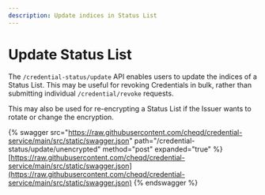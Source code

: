 ```yaml
---
description: Update indices in Status List
---
```


# Update Status List

The `/credential-status/update` API enables users to update the indices of a Status List. This may be useful for revoking Credentials in bulk, rather than submitting individual `/credential/revoke` requests.

This may also be used for re-encrypting a Status List if the Issuer wants to rotate or change the encryption.&#x20;

{% swagger src="https://raw.githubusercontent.com/cheqd/credential-service/main/src/static/swagger.json" path="/credential-status/update/unencrypted" method="post" expanded="true" %}
[https://raw.githubusercontent.com/cheqd/credential-service/main/src/static/swagger.json](https://raw.githubusercontent.com/cheqd/credential-service/main/src/static/swagger.json)
{% endswagger %}
